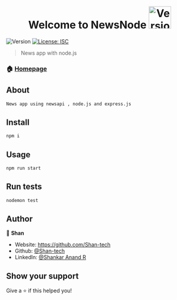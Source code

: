 <h1 align="center">Welcome to NewsNode <img alt="Version" src="https://media.tenor.com/images/33b6637fc66bbd77622d2e673f1d343b/tenor.gif" width="60px" /> </h1>
<p>
  <img alt="Version" src="https://img.shields.io/badge/version-1.0.0-blue.svg?cacheSeconds=2592000" />
  <a href="#" target="_blank">
    <img alt="License: ISC" src="https://img.shields.io/badge/License-ISC-yellow.svg" />
  </a>
</p>

> News app with node.js

### 🏠 [Homepage](news.js)

## About

```sh
News app using newsapi , node.js and express.js
```

## Install

```sh
npm i
```

## Usage

```sh
npm run start
```

## Run tests

```sh
nodemon test
```

## Author

👤 **Shan**

* Website: https://github.com/Shan-tech
* Github: [@Shan-tech](https://github.com/Shan-tech)
* LinkedIn: [@Shankar Anand R](https://linkedin.com/in/Shan-tech)

## Show your support

Give a ⭐️ if this helped you!